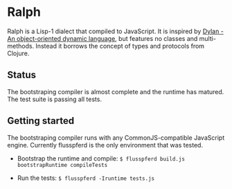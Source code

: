 # Ralph

Ralph is a Lisp-1 dialect that compiled to JavaScript. It is inspired by
[Dylan - An object-oriented dynamic language](http://lispm.dyndns.org/documentation/prefix-dylan/book.annotated/annotated-manual.html), but features no classes and multi-methods. Instead it borrows the concept of types and protocols from Clojure.

## Status

The bootstraping compiler is almost complete and the runtime has matured.
The test suite is passing all tests.

## Getting started

The bootstraping compiler runs with any CommonJS-compatible JavaScript engine.
Currently flusspferd is the only environment that was tested.

- Bootstrap the runtime and compile: 
  `$ flusspferd build.js bootstrapRuntime compileTests`

- Run the tests: 
  `$ flusspferd -Iruntime tests.js`
